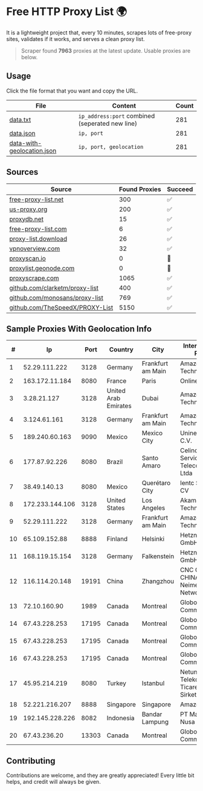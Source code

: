 
# Free HTTP Proxy List 🌍

It is a lightweight project that, every 10 minutes, scrapes lots of free-proxy sites, validates if it works, and serves a clean proxy list.


> Scraper found **7963** proxies at the latest update. Usable proxies are below.

## Usage

Click the file format that you want and copy the URL.


|File|Content|Count|
|----|-------|-----|
|[data.txt](https://raw.githubusercontent.com/themiralay/Proxy-List-World/master/data.txt)|`ip_address:port` combined (seperated new line)|281|
|[data.json](https://raw.githubusercontent.com/themiralay/Proxy-List-World/master/data.json)|`ip, port`|281|
|[data-with-geolocation.json](https://raw.githubusercontent.com/themiralay/Proxy-List-World/master/data-with-geolocation.json)|`ip, port, geolocation`|281|

## Sources

|Source|Found Proxies|Succeed|
|------|-------------|-------|
|[free-proxy-list.net](https://free-proxy-list.net)|300|✅|
|[us-proxy.org](https://www.us-proxy.org)|200|✅|
|[proxydb.net](http://proxydb.net)|15|✅|
|[free-proxy-list.com](https://free-proxy-list.com/?page=&port=&type%5B%5D=http&type%5B%5D=https&up_time=0&search=Search)|6|✅|
|[proxy-list.download](https://www.proxy-list.download/HTTP)|26|✅|
|[vpnoverview.com](https://vpnoverview.com/privacy/anonymous-browsing/free-proxy-servers)|32|✅|
|[proxyscan.io](https://www.proxyscan.io)|0|🚫|
|[proxylist.geonode.com](https://proxylist.geonode.com/api/proxy-list?limit=300&page=1&sort_by=lastChecked&sort_type=desc&protocols=http,https)|0|🚫|
|[proxyscrape.com](https://api.proxyscrape.com/v2/?request=displayproxies&protocol=http&timeout=10000&country=all&ssl=all&anonymity=all)|1065|✅|
|[github.com/clarketm/proxy-list](https://raw.githubusercontent.com/clarketm/proxy-list/master/proxy-list-raw.txt)|400|✅|
|[github.com/monosans/proxy-list](https://raw.githubusercontent.com/monosans/proxy-list/main/proxies/http.txt)|769|✅|
|[github.com/TheSpeedX/PROXY-List](https://raw.githubusercontent.com/TheSpeedX/PROXY-List/master/http.txt)|5150|✅|


## Sample Proxies With Geolocation Info

|#|Ip|Port|Country|City|Internet Service Provider|
|-|--|----|-------|----|-------------------------|
|1|52.29.111.222|3128|Germany|Frankfurt am Main|Amazon Technologies Inc.|
|2|163.172.11.184|8080|France|Paris|Online S.A.S.|
|3|3.28.21.127|3128|United Arab Emirates|Dubai|Amazon Technologies Inc.|
|4|3.124.61.161|3128|Germany|Frankfurt am Main|Amazon Technologies Inc.|
|5|189.240.60.163|9090|Mexico|Mexico City|Uninet S.A. de C.V.|
|6|177.87.92.226|8080|Brazil|Santo Amaro|Celino Ribeiro Servicos De Telecomunicacoes Ltda|
|7|38.49.140.13|8080|Mexico|Querétaro City|Ientc S De RL De CV|
|8|172.233.144.106|3128|United States|Los Angeles|Akamai Technologies, Inc.|
|9|52.29.111.222|3128|Germany|Frankfurt am Main|Amazon Technologies Inc.|
|10|65.109.152.88|8888|Finland|Helsinki|Hetzner Online GmbH|
|11|168.119.15.154|3128|Germany|Falkenstein|Hetzner Online GmbH|
|12|116.114.20.148|19191|China|Zhangzhou|CNC Group CHINA169 Neimeng Province Network|
|13|72.10.160.90|1989|Canada|Montreal|GloboTech Communications|
|14|67.43.228.253|17195|Canada|Montreal|GloboTech Communications|
|15|67.43.228.253|17195|Canada|Montreal|GloboTech Communications|
|16|67.43.228.253|17195|Canada|Montreal|GloboTech Communications|
|17|45.95.214.219|8080|Turkey|Istanbul|Netundweb Telekomunikasyon Ticaret Limited Sirketi|
|18|52.221.216.207|8888|Singapore|Singapore|Amazon.com, Inc.|
|19|192.145.228.226|8082|Indonesia|Bandar Lampung|PT Mandala Lintas Nusa|
|20|67.43.236.20|13303|Canada|Montreal|GloboTech Communications|



## Contributing

Contributions are welcome, and they are greatly appreciated! Every
little bit helps, and credit will always be given.

